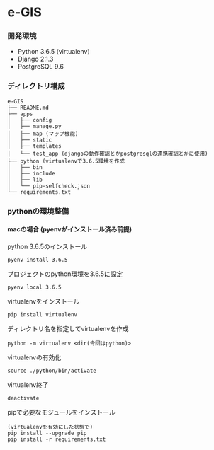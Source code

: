 # e-GIS

### 開発環境
* Python 3.6.5 (virtualenv)
* Django 2.1.3
* PostgreSQL 9.6


### ディレクトリ構成


```
e-GIS
├── README.md
├── apps
│   ├── config
│   ├── manage.py
│   ├── map (マップ機能)
│   ├── static
│   ├── templates
│   └── test_app (djangoの動作確認とかpostgresqlの連携確認とかに使用)
├── python (virtualenvで3.6.5環境を作成
│   ├── bin
│   ├── include
│   ├── lib
│   └── pip-selfcheck.json
└── requirements.txt
```


### pythonの環境整備
#### macの場合 (pyenvがインストール済み前提)
python 3.6.5のインストール

```
pyenv install 3.6.5
```

プロジェクトのpython環境を3.6.5に設定

```
pyenv local 3.6.5
```

virtualenvをインストール

```
pip install virtualenv
```

ディレクトリ名を指定してvirtualenvを作成

```
python -m virtualenv <dir(今回はpython)>
```

virtualenvの有効化

```
source ./python/bin/activate
```

virtualenv終了

```
deactivate
```

pipで必要なモジュールをインストール

```
(virtualenvを有効にした状態で)
pip install --upgrade pip
pip install -r requirements.txt
```



